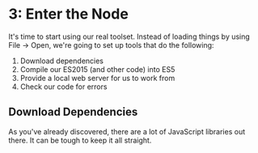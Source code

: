# 3: Enter the Node

It's time to start using our real toolset. Instead of loading things by using File → Open, we're going to set up tools that do the following:

1. Download dependencies
2. Compile our ES2015 (and other code) into ES5
3. Provide a local web server for us to work from
4. Check our code for errors

## Download Dependencies
As you've already discovered, there are a lot of JavaScript libraries out there. It can be tough to keep it all straight.
